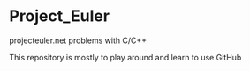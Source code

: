 # Project_Euler
projecteuler.net problems with C/C++

This repository is mostly to play around and learn to use GitHub
